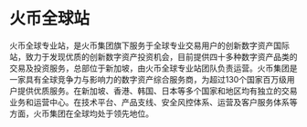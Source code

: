 # 火币全球站

火币全球专业站，是火币集团旗下服务于全球专业交易用户的创新数字资产国际站，致力于发现优质的创新数字资产投资机会，目前提供四十多种数字资产品类的交易及投资服务，总部位于新加坡，由火币全球专业站团队负责运营。火币集团是一家具有全球竞争力与影响力的数字资产综合服务商，为超过130个国家百万级用户提供优质服务。在新加坡、香港、韩国、日本等多个国家和地区均有独立的交易业务和运营中心。在技术平台、产品支线、安全风控体系、运营及客户服务体系等方面，火币集团在全球均处于领先地位。

